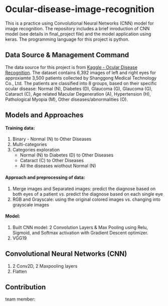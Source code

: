 # Ocular-disease-image-recognition
This is a practice using Convolutional Neural Networks (CNN) model for image recognition. The repository includes a brief inroduction of CNN model (see details in  final_project file) and the model application using keras. The programming language for this project is python.

## Data Source & Management Command
The data source for this project is from <a href='https://www.kaggle.com/andrewmvd/ocular-disease-recognition-odir5k'>Kaggle - Ocular Disease Recognition</a>. The dataset contains 6,392 images of left and right eyes for approxiamte 3,500 patients collected by Shanggong Medical Technology Co., Ltd. The patients are classified into 8 groups, based on their specific ocular disease: Normal (N), Diabetes (D), Glaucoma (G), Glaucoma (G), Cataract (C), Age related Macular Degeneration (A), Hypertension (H), Pathological Myopia (M), Other diseases/abnormalities (O).

## Models and Approaches
#### Training data:
1. Binary - Normal (N) to Other Diseases
2. Multi-categories
3. Categories exploration
   * Normal (N) to Diabetes (D) to Other Diseases
   * Cataract (C) to Other Diseases
   * All the diseases wiothout Normal (N)

#### Approach and preprocessing of data:
1. Merge images and Separated images: predict the diagnose based on both eyes of a patient vs. predict the diagnose based on each single eye
2. RGB and Grayscale: using the original colored images vs. changing into grayscale images

#### Model:
1. Built CNN model: 2 Convolution Layers & Max Pooling using Relu, Sigmoid, and Softmax activation with Gradient Descent optimizer.
2. VGG19

## Convolutional Neural Networks (CNN)
1. 2 Conv2D, 2 Maxpooling layers
2. Flatten

## Contribution
team member: 


  
